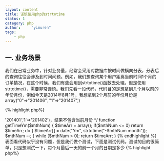 ```yaml
---
layout: content
title: 谨慎使用php的strtotime
status: 1 
category: php
author:     "yimuren"
tags:
    - php
---
```



## 一. 业务场景

我们在日常业务中，针对业务量，经常会采用对数据库按时间做横向分表，分表后的查询往往会涉及到时间问题。例如，我们想查询某个用户距离当前时间1个月的订单情况，在这个时候，我们有些会用到strtotime()函数去处理。但是使用strtotime()，需要非常谨慎。我们先看一段代码，代码目的是想拿到几个月以前的年份月份，例如今天是2014年8月1号，我想拿到2个月前的年份月份是 array("0"=>"201406", "1"=>"201407",)

{% highlight php%} 
<?php
/*
*$mthNum 几月以前
* return like array('0'=>'201401','1'=>'201402')，结果不包含当前月份
*/
function getTimeYm($mthNum)
{
    $timeArr = array();
    if($mthNum <= 0)
        return $timeArr;
    
    do {
        $timeArr[] = date("Ym", strtotime("-$mthNum month"));
        $mthNum --;
    } while ($mthNum > 0);

    return $timeArr;
}
{% endhighlight %} 

表面看代码似乎没有问题，但是我们做个测试，下面是测试代码，测试的目的很简单，只是想测试一下，每个月最后一天的前一个月的日期是多少
{% highlight php%} 
<?php
$dateArr = array(
    "2014-01-31    00:00:00 -1 month",
    "2014-02-28    00:00:00 -1 month",
    "2014-03-31    00:00:00 -1 month",
    "2014-04-30    00:00:00 -1 month",
    "2014-05-31    00:00:00 -1 month",
    "2014-06-30    00:00:00 -1 month",
    "2014-07-31    00:00:00 -1 month",
    "2014-08-31    00:00:00 -1 month",
    "2014-09-30    00:00:00 -1 month",
    "2014-10-31    00:00:00 -1 month",
    "2014-11-30    00:00:00 -1 month",
    "2014-12-31    00:00:00 -1 month",
);

foreach ($dateArr as $val) {
    $time = strtotime($val);
    echo $val . " is:" . date("Y-m-d", $time). "\r\n";
}

{% endhighlight %} 

{% highlight bash%} 
2014-01-31  00:00:00 -1 month is:2013-12-31
2014-02-28  00:00:00 -1 month is:2014-01-28
2014-03-31  00:00:00 -1 month is:2014-03-03
2014-04-30  00:00:00 -1 month is:2014-03-30
2014-05-31  00:00:00 -1 month is:2014-05-01
2014-06-30  00:00:00 -1 month is:2014-05-30
2014-07-31  00:00:00 -1 month is:2014-07-01
2014-08-31  00:00:00 -1 month is:2014-07-31
2014-09-30  00:00:00 -1 month is:2014-08-30
2014-10-31  00:00:00 -1 month is:2014-10-01
2014-11-30  00:00:00 -1 month is:2014-10-30
2014-12-31  00:00:00 -1 month is:2014-12-01
{% endhighlight %} 

我们看一下测试结果，从测试结果中，我们发现我们忽略了每个月天数不同，那么strtotime()会带来不一样的结果，通过这个我们发现原来strtotime("-$n month")是这样计算的 (注：strtotime("-$n month")，第二个参数省略，第二个参数表示距离的时间，省略表示当前时间), 那么如果这样的话，我们怎么用strtotime("-$n month")处理我们的需求呢？ 下面提供一段手写代码供参考

{% highlight php%} 
/****************
*解决两个时间段之间的年月
* $btm, $etm 是unix时间戳
*****************/
function getTimeDis($btm, $etm)
{
    $resArr = array();
    if($etm < $btm)
        return $resArr;

    //将btm和etm都转成每月1号
    $btmc = strtotime(date("Y-m-01 00:00:00", $btm));
    $etmc = strtotime(date("Y-m-01 00:00:00", $etm));


    $flag = 0; //时间差标识符
    $resArr[] = date("Ym", $etmc);

    while(1) {
        $flag ++;
        $compTime = strtotime("-{$flag} month",  $etmc);
        if($compTime < $btm)
            break;

        $resArr[] = date("Ym", $compTime);
    }

    return array_unique($resArr);
}
{% endhighlight %} 

## 二. 深入研究
